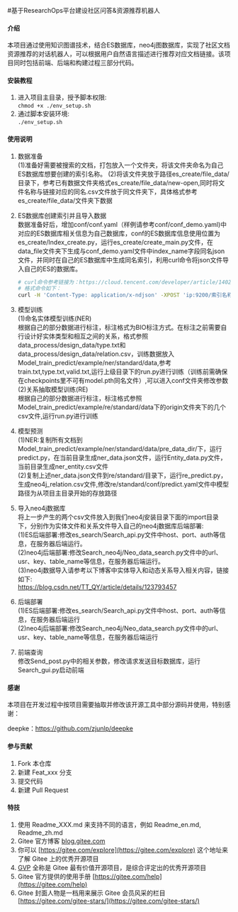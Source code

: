 #基于ResearchOps平台建设社区问答&资源推荐机器人

#### 介绍
本项目通过使用知识图谱技术，结合ES数据库，neo4j图数据库，实现了社区文档资源推荐的对话机器人，可以根据用户自然语言描述进行推荐对应文档链接。该项目同时包括前端、后端和构建过程三部分代码。

#### 安装教程

1. 进入项目主目录，授予脚本权限:   
   `chmod +x ./env_setup.sh`
2. 通过脚本安装环境:   
   `./env_setup.sh`

#### 使用说明

1. 数据准备  
   (1)准备好需要被搜索的文档，打包放入一个文件夹，将该文件夹命名为自己ES数据库想要创建的索引名称。
   (2)将该文件夹放于路径es_create/file_data/目录下，参考已有数据文件夹格式es_create/file_data/new-open,同时将文件名称与链接对应的同名.csv文件放于同文件夹下，具体格式参考es_create/file_data/文件夹下数据
2. ES数据库创建索引并且导入数据   
    数据准备好后，增加conf/conf.yaml（样例请参考conf/conf_demo.yaml)中对应的ES数据库相关信息为自己数据库，conf的ES数据库信息使用位置为es_create/Index_create.py，运行es_create/create_main.py文件，在data_file文件夹下生成与conf_demo.yaml文件中index_name字段同名json文件，并同时在自己的ES数据库中生成同名索引，利用curl命令将json文件导入自己的ES的数据库。
    ```sh
    # curl命令参考链接为：https://cloud.tencent.com/developer/article/1402401
    # 格式命令如下：
    curl -H 'Content-Type: application/x-ndjson' -XPOST 'ip:9200/索引名称/_doc/_bulk?pretty' --data-binary @文件位置
    ```
3. 模型训练   
   (1)命名实体模型训练(NER)  
    根据自己的部分数据进行标注，标注格式为BIO标注方式。在标注之前需要自行设计好实体类型和相互之间的关系，格式参照data_process/design_data/type.txt和data_process/design_data/relation.csv，训练数据放入Model_train_predict/example/ner/standard/data,参考train.txt,type.txt,valid.txt,运行上级目录下的run.py进行训练（训练前需确保在checkpoints里不可有model.pth同名文件）,可以进入conf文件夹修改参数  
   (2)关系抽取模型训练(RE)  
    根据自己的部分数据进行标注，标注格式参照Model_train_predict/example/re/standard/data下的origin文件夹下的几个csv文件,运行run.py进行训练
4. 模型预测  
   (1)NER:复制所有文档到Model_train_predict/example/ner/standard/data/pre_data_dir/下，运行predict.py，在当前目录生成ner_data.json文件，运行Entity_data.py文件，当前目录生成ner_entity.csv文件  
   (2)复制上述ner_data.json文件到re/standard/目录下，运行re_predict.py，生成neo4j_relation.csv文件,修改re/standard/conf/predict.yaml文件中模型路径为从项目主目录开始的存放路径
5. 导入neo4j数据库  
   将上一步产生的两个csv文件放入到我们neo4j安装目录下面的import目录下，分别作为实体文件和关系文件导入自己的neo4j数据库后端部署:    
   (1)ES后端部署:修改es_search/Search_api.py文件中host、port、auth等信息，在服务器后端运行。   
   (2)neo4j后端部署:修改Search_neo4j/Neo_data_search.py文件中的url、usr、key、table_name等信息，在服务器后端运行。  
   (3)neo4j数据导入请参考以下博客中实体导入和动态关系导入相关内容，链接如下:  
                                   https://blog.csdn.net/TT_QY/article/details/123793457

6. 后端部署   
   (1)ES后端部署:修改es_search/Search_api.py文件中host、port、auth等信息，在服务器后端运行  
   (2)neo4j后端部署:修改Search_neo4j/Neo_data_search.py文件中的url、usr、key、table_name等信息，在服务器后端运行
7. 前端查询  
   修改Send_post.py中的相关参数，修改请求发送目标数据库，运行Search_gui.py启动前端


#### 感谢    

本项目在开发过程中按项目需要抽取并修改该开源工具中部分源码并使用，特别感谢：

deepke：https://github.com/zjunlp/deepke



#### 参与贡献

1.  Fork 本仓库
2.  新建 Feat_xxx 分支
3.  提交代码
4.  新建 Pull Request


#### 特技

1.  使用 Readme\_XXX.md 来支持不同的语言，例如 Readme\_en.md, Readme\_zh.md
2.  Gitee 官方博客 [blog.gitee.com](https://blog.gitee.com)
3.  你可以 [https://gitee.com/explore](https://gitee.com/explore) 这个地址来了解 Gitee 上的优秀开源项目
4.  [GVP](https://gitee.com/gvp) 全称是 Gitee 最有价值开源项目，是综合评定出的优秀开源项目
5.  Gitee 官方提供的使用手册 [https://gitee.com/help](https://gitee.com/help)
6.  Gitee 封面人物是一档用来展示 Gitee 会员风采的栏目 [https://gitee.com/gitee-stars/](https://gitee.com/gitee-stars/)
